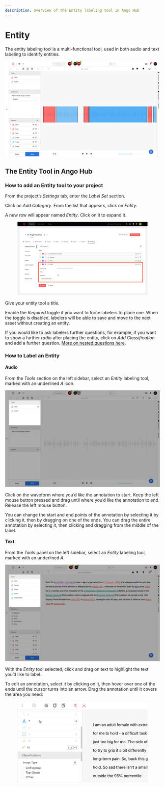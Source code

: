 ```yaml
---
description: Overview of the Entity labeling tool in Ango Hub
---
```


# Entity

The entity labeling tool is a multi-functional tool, used in both audio and text labeling to identify entities.

![](<../../.gitbook/assets/image (287).png>)

## The Entity Tool in Ango Hub <a href="#how-to-add-an-entity-tool-to-your-project" id="how-to-add-an-entity-tool-to-your-project"></a>

### How to add an Entity tool to your project <a href="#how-to-add-an-entity-tool-to-your-project" id="how-to-add-an-entity-tool-to-your-project"></a>

From the project’s _Settings_ tab, enter the _Label Set_ section.

Click on _Add Category_. From the list that appears, click on _Entity_.

A new row will appear named _Entity_. Click on it to expand it.

<figure><img src="../../.gitbook/assets/image (11).png" alt=""><figcaption></figcaption></figure>

Give your entity tool a title.

Enable the _Required_ toggle if you want to force labelers to place one. When the toggle is disabled, labelers will be able to save and move to the next asset without creating an entity.

If you would like to ask labelers further questions, for example, if you want to show a further _radio_ after placing the entity, click on _Add Classification_ and add a further question. [More on nested questions here](nested-classifications.md).

### How to Label an Entity <a href="#how-to-label-an-entity" id="how-to-label-an-entity"></a>

#### Audio <a href="#audio" id="audio"></a>

From the _Tools_ section on the left sidebar, select an _Entity_ labeling tool, marked with an underlined _A_ icon.

![](<../../.gitbook/assets/image (276).png>)

Click on the waveform where you’d like the annotation to start. Keep the left mouse button pressed and drag until where you’d like the annotation to end. Release the left mouse button.

You can change the start and end points of the annotation by selecting it by clicking it, then by dragging on one of the ends. You can drag the entire annotation by selecting it, then clicking and dragging from the middle of the label.

#### Text <a href="#text" id="text"></a>

From the _Tools_ panel on the left sidebar, select an _Entity_ labeling tool, marked with an underlined _A_.

![](<../../.gitbook/assets/image (133).png>)

With the _Entity_ tool selected, click and drag on text to highlight the text you’d like to label.

To edit an annotation, select it by clicking on it, then hover over one of the ends until the cursor turns into an arrow. Drag the annotation until it covers the area you need:

<figure><img src="../../.gitbook/assets/ner-edit.gif" alt=""><figcaption></figcaption></figure>
